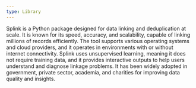 ```yaml
---
type: Library
---
```


Splink is a Python package designed for data linking and deduplication at scale. It is known for its speed, accuracy, and scalability, capable of linking millions of records efficiently. The tool supports various operating systems and cloud providers, and it operates in environments with or without internet connectivity. Splink uses unsupervised learning, meaning it does not require training data, and it provides interactive outputs to help users understand and diagnose linkage problems. It has been widely adopted in government, private sector, academia, and charities for improving data quality and insights.